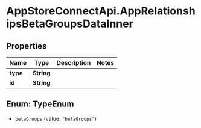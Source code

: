 # AppStoreConnectApi.AppRelationshipsBetaGroupsDataInner

## Properties

Name | Type | Description | Notes
------------ | ------------- | ------------- | -------------
**type** | **String** |  | 
**id** | **String** |  | 



## Enum: TypeEnum


* `betaGroups` (value: `"betaGroups"`)




